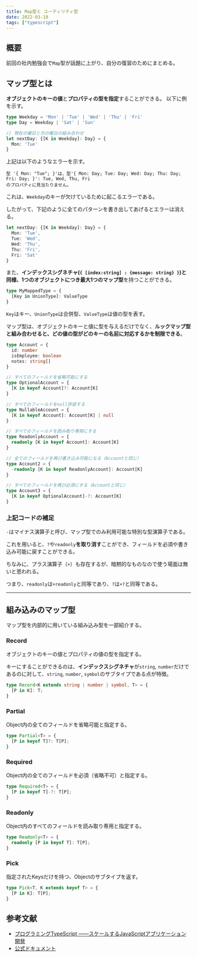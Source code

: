 ```yaml
---
title: Map型と ユーティリティ型
date: 2022-03-10
tags: ["typescript"]
---
```


## 概要
前回の社内勉強会で`Map`型が話題に上がり、自分の復習のためにまとめる。

## マップ型とは
**オブジェクトのキーの値**と**プロパティの型を指定**することができる。 以下に例を示す。

```typescript
type Weekday = 'Mon' | 'Tue' | 'Wed' | 'Thu' | 'Fri'
type Day = Weekday | 'Sat' | 'Sun'

// 現在の曜日と次の曜日の組み合わせ
let nextDay: {[K in Weekday]: Day} = {
  Mon: 'Tue'  
}
```

上記は以下のようなエラーを示す。

```
型 '{ Mon: "Tue"; }'は、型'{ Mon: Day; Tue: Day; Wed: Day; Thu: Day; Fri: Day; }': Tue, Wed, Thu, Fri
のプロパティに見当たりません。
```

これは、`Weekday`のキーが欠けているために起こるエラーである。

したがって、下記のように全てのパターンを書き出してあげるとエラーは消える。

```typescript
let nextDay: {[K in Weekday]: Day} = {
  Mon: 'Tue',
  Tue: 'Wed',
  Wed: 'Thu',
  Thu: 'Fri',
  Fri: 'Sat'
}
```

また、**インデックスシグネチャ(`{ [index:string] : {message: string} }`)**と同様、**1つのオブジェクト**につき**最大1つのマップ型**を持つことができる。

```typescript
type MyMappedType = {
  [Key in UnionType]: ValueType
}
```

`Key`はキー、`UnionType`は合併型、`ValueType`は値の型を表す。

マップ型は、オブジェクトのキーと値に型を与えるだけでなく、**ルックマップ型と組み合わせると、どの値の型がどのキーの名前に対応するかを制限できる**。

```typescript
type Account = {
  id: number
  isEmployee: boolean
  notes: string[]
}

// すべてのフィールドを省略可能にする
type OptionalAccount = {
  [K in keyof Account]?: Account[K]
}

// すべてのフィールドをnull許容する
type NullableAccount = {
  [K in keyof Account]: Account[K] | null
}

// すべてのフィールドを読み取り専用にする
type ReadonlyAccount = {
  readonly [K in keyof Account]: Account[K]
}

// 全てのフィールドを再び書き込み可能になる（Accountと同じ）
type Account2 = {
  -readonly [K in keyof ReadonlyAccount]: Account[K]
}

// すべてのフィールドを再び必須にする（Accountと同じ）
type Account3 = {
  [K in keyof OptionalAccount]-?: Account[K]
}
```

### 上記コードの補足
`-`はマイナス演算子と呼び、マップ型でのみ利用可能な特別な型演算子である。

これを用いると、`?`や`readonly`**を取り消す**ことができ、フィールドを必須や書き込み可能に戻すことができる。

ちなみに、プラス演算子（`+`）も存在するが、暗黙的なものなので使う場面は無いと思われる。

つまり、`readonly`は`+readonly`と同等であり、`?`は`+?`と同等である。


---
## 組み込みのマップ型
マップ型を内部的に用いている組み込み型を一部紹介する。

### Record

オブジェクトのキーの値とプロパティの値の型を指定する。

キーにすることができるのは、**インデックスシグネチャ**が`string`, `number`だけであるのに対して、`string`, `number`, `symbol`のサブタイプである点が特徴。 

```typescript
type Record<K extends string | number | symbol, T> = { 
  [P in K]: T; 
}
```


### Partial

Object内の全てのフィールドを省略可能と指定する。

```typescript
type Partial<T> = { 
  [P in keyof T]?: T[P]; 
}
```

### Required

Object内の全てのフィールドを必須（省略不可）と指定する。

```typescript
type Required<T> = { 
  [P in keyof T]-?: T[P]; 
}
```

### Readonly

Object内のすべてのフィールドを読み取り専用と指定する。

```typescript
type Readonly<T> = { 
  readonly [P in keyof T]: T[P]; 
}
```

### Pick

指定されたKeysだけを持つ、Objectのサブタイプを返す。

```typescript
type Pick<T, K extends keyof T> = { 
  [P in K]: T[P]; 
}
```

## 参考文献
- [プログラミングTypeScript ――スケールするJavaScriptアプリケーション開発](https://www.oreilly.co.jp/books/9784873119045/)
- [公式ドキュメント](https://www.typescriptlang.org/docs/handbook/2/mapped-types.html)
